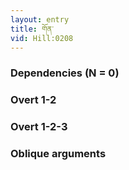 ```yaml
---
layout: entry
title: གོན་
vid: Hill:0208
---
```

### Dependencies (N = 0)


### Overt 1-2


### Overt 1-2-3


### Oblique arguments
